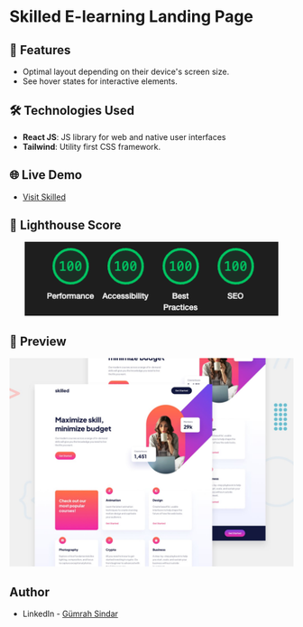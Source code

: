 # Skilled E-learning Landing Page

## 🚀 Features

- Optimal layout depending on their device's screen size.
- See hover states for interactive elements.

## 🛠️ Technologies Used

- **React JS**: JS library for web and native user interfaces
- **Tailwind**: Utility first CSS framework.

## 🌐 Live Demo

- <a href="https://skilled-e-learning-landing-page-sage.vercel.app/" target="_blank">Visit Skilled</a>

## 🌟 Lighthouse Score

<div align="center">
  <img src="./lighthouse-skilled.png" alt="Lighthouse Score" width="450">
</div>

## 🌄 Preview

<div align="center">
  <img src="./preview.jpg" alt="Preview" width="800">
</div>

## Author

- LinkedIn - [Gümrah Sindar](https://www.linkedin.com/in/gumrahsindar/)
